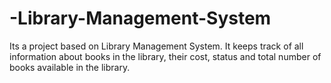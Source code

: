 # -Library-Management-System
Its a  project based on Library Management System. It keeps track of all information about books in the library, their cost, status and total number of books available in the library.
